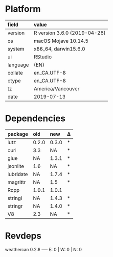 # Platform

|field    |value                        |
|:--------|:----------------------------|
|version  |R version 3.6.0 (2019-04-26) |
|os       |macOS Mojave 10.14.5         |
|system   |x86_64, darwin15.6.0         |
|ui       |RStudio                      |
|language |(EN)                         |
|collate  |en_CA.UTF-8                  |
|ctype    |en_CA.UTF-8                  |
|tz       |America/Vancouver            |
|date     |2019-07-13                   |

# Dependencies

|package   |old   |new   |Δ  |
|:---------|:-----|:-----|:--|
|lutz      |0.2.0 |0.3.0 |*  |
|curl      |3.3   |NA    |*  |
|glue      |NA    |1.3.1 |*  |
|jsonlite  |1.6   |NA    |*  |
|lubridate |NA    |1.7.4 |*  |
|magrittr  |NA    |1.5   |*  |
|Rcpp      |1.0.1 |1.0.1 |   |
|stringi   |NA    |1.4.3 |*  |
|stringr   |NA    |1.4.0 |*  |
|V8        |2.3   |NA    |*  |

# Revdeps

weathercan 0.2.8                       ── E: 0     | W: 0     | N: 0       
